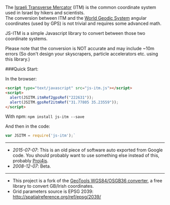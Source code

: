 The [Israeli Transverse Mercator](http://en.wikipedia.org/wiki/Israeli_Transverse_Mercator) (ITM) 
is the common coordinate system used in Israel by hikers and scientists.  
The conversion between ITM and the [World Geodic System](http://en.wikipedia.org/wiki/WGS84)
angular coordinates (used by GPS) is not trivial and requires some advanced math.

JS-ITM is a simple Javascript library to convert between those two coordinate systems.

Please note that the conversion is NOT accurate and may include ~10m errors 
(So don't design your skyscrapers, particle accelerators etc. using this library.)

###Quick Start:

In the browser:
```html
<script type="text/javascript" src="js-itm.js"></script>
<script>
  alert(JSITM.itmRef2gpsRef("222631"));
  alert(JSITM.gpsRef2itmRef("31.77805 35.23559"));
</script>
```

With npm:
`npm install js-itm --save`


And then in the code:
```javascript
var JSITM = require('js-itm');`
```

----
 * *2015-07-07*: This is an old piece of software auto exported from Google code. 
   You should probably want to use something else instead of this, probably [Proj4js](http://proj4js.org/).
 * *2008-12-07*: Beta.

----

 * This project is a fork of the [GeoTools WGS84/OSGB36 converter](http://www.nearby.org.uk/tests/GeoTools2.html),
   a free library to convert GB/Irish coordinates.
 * Grid parameters source is EPSG 2039: http://spatialreference.org/ref/epsg/2039/
